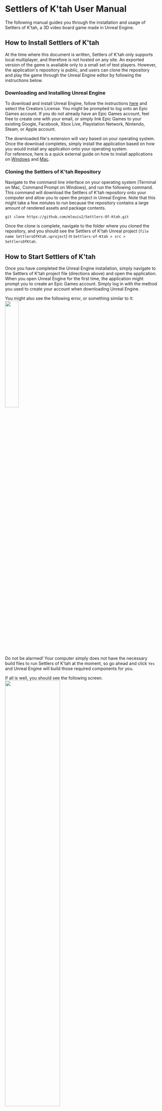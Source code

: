 # Settlers of K'tah User Manual

The following manual guides you through the installation and usage of Settlers of K'tah, a 3D video board game made in Unreal Engine.

## How to Install Settlers of K'tah
At the time where this document is written, Settlers of K'tah only supports local multiplayer, and therefore is not hosted on any site. An exported version of the game is available only to a small set of test players. However, the application's repository is public, and users can clone the repository and play the game through the Unreal Engine editor by following the instructions below.

### Downloading and Installing Unreal Engine

To download and install Unreal Engine, follow the instructions [here](https://www.unrealengine.com/en-US/download) and select the Creators License. You might be prompted to log onto an Epic Games account. If you do not already have an Epic Games account, feel free to create one with your email, or simply link Epic Games to your existing Google, Facebook, Xbox Live, Playstation Network, Nintendo, Steam, or Apple account.

The downloaded file's extension will vary based on your operating system. Once the download completes, simply install the application based on how you would install any application onto your operating system.  
For reference, here is a quick external guide on how to install applications on [Windows](https://www.computerhope.com/issues/ch000561.htm#windows) and [Mac](https://support.apple.com/guide/mac-help/install-and-uninstall-other-apps-mh35835/mac).

### Cloning the Settlers of K'tah Repository

Navigate to the command line interface on your operating system (Terminal on Mac, Command Prompt on Windows), and run the following command. This command will download the Settlers of K'tah repository onto your computer and allow you to open the project in Unreal Engine. Note that this might take a few minutes to run because the repository contains a large amount of rendered assets and package contents.
```
git clone https://github.com/mlouis2/Settlers-Of-Ktah.git
```

Once the clone is complete, navigate to the folder where you cloned the repository, and you should see the Settlers of K'tah Unreal project (`file name SettlersOfKtah.uproject`) in `Settlers-of-Ktah > src > SettlersOfKtah`.  

## How to Start Settlers of K'tah

Once you have completed the Unreal Engine installation, simply navigate to the Settlers of K'tah project file (directions above) and open the application. When you open Unreal Engine for the first time, the application might prompt you to create an Epic Games account. Simply log in with the method you used to create your account when downloading Unreal Engine.  

You might also see the following error, or something similar to it:  
<img src="./images/user-manual/unreal-rebuild-message.png" width="30%">  
Do not be alarmed! Your computer simply does not have the necessary build files to run Settlers of K'tah at the moment, so go ahead and click `Yes` and Unreal Engine will build those required components for you.

If all is well, you should see the following screen.  
<img src="./images/user-manual/unreal-main.png" width="60%">  

To start the application in the editor, we will hit `Play` in Unreal Engine. If you do not see the `Play` button in the top panel, you might need to expand the panel first.  
<img src="./images/user-manual/unreal-main-arrow.png" width="60%">  

Hit `Play` or use the `Alt-P` shortcut to start the Settlers of K'tah application.  
<img src="./images/user-manual/unreal-play.png" width="50%">  

You should then be greeted by the Settlers of K'tah title screen.   
<img src="./images/user-manual/unreal-title-screen.png" width="60%">  

## How to Stop Settlers of K'tah

Whenever the Settlers of K'tah application is running in Unreal Engine, you can stop it by navigating to the same place where the `Play` button is, and hit the `Stop` button. You may also hit the `Escape` key on your keyboard to stop the application at any time.  
<img src="./images/user-manual/unreal-stop.png" width="60%">  

## How to Uninstall Settlers of K'tah

To uninstall Settlers of K'tah, simply quit the Unreal Engine application, navigate to the directory where you [cloned the repo](#cloning-the-settlers-of-ktah-repository) and delete the `Settlers-of-Ktah` directory. If you wish to uninstall Unreal Engine from your machine, please follow the appropriate instructions for uninstalling applications on your operating system.  

For reference, here is a quick external guide on how to uninstall applications on [Windows](https://www.cnet.com/how-to/how-to-uninstall-an-app-or-program-in-windows-10/) and [Mac](https://support.apple.com/guide/mac-help/install-and-uninstall-other-apps-mh35835/mac).

## Playing Settlers of K'tah  
  
### Title Screen  
  
<img src="./images/user-manual/game-steps/1.png" width="60%">  
The title screen is where you can set up the game for 2-4 players. Select "Add Player" or "Remove Player" to adjust the player amount, click the the text boxes in the middle to change players' names, and select the dropdown next to the text box to select one of two castle styles per player.  
When all players are satisifed with the set-up, click "Start Game" to begin.  
  
### Placement Phase  
  
<img src="./images/user-manual/game-steps/2.png" width="60%">  
The game begins with the Placement Phase. Follow the instructions in the Game Log (bottom-left hand of the screen) in order to proceed. Each player will place two castles and two outposts following snake order (player 1, player 2, player 1). Players should place their buildings strategically in order to gain as many resources as possible, while also avoiding the Zombie Hub tile (see back middle of image).  
  
<img src="./images/user-manual/game-steps/3.png" width="60%">  
This image shows what the game should look like when the Placement Phase has been completed. Note that each player has two castles and two outposts.
  
### Turn Phase  
   
<img src="./images/user-manual/game-steps/3.png" width="60%">  
The majority of the game takes place in the Turn Phase. Click the "Toggle Bounty" button on the left in order to turn the bounty numbers on each tile on and off. Refer to the Game Log in the bottom-left hand corner of the screen for game updates and instructions. Players can also perform actions on their turn using the Action Panel on the right-hand side of the screen. The different actions are explained in detail below.

#### Building

<img src="./images/user-manual/game-steps/build-panel.png" width="60%">  
The Build Panel shows players the options for different items they can create with their resources (outposts, roads, knights). The number of resources required for each build item is listed, and if the player does not have sufficient resources to build a certain build item, that item will be disabled.

#### Trading

<img src="./images/user-manual/game-steps/trade-panel.png" width="60%">  
The Trade Panel has two different trade options:  

* Bank Trade
<img src="./images/user-manual/game-steps/bank-trade.png" width="60%">  
Players can trade with the Bank by turning in 6 pieces of any resource for 1 piece of any other resource. The panel on the top allows players to choose the resources they want to trade away, and the bottom panel allows players to choose the resources they want to receive. If the exchange rate for the resources is correct, the Trade button is enabled. If the player changes their mind, they can return to the Trade Panel by clicking Cancel.

* Player Trade
<img src="./images/user-manual/game-steps/trade-1.png" width="60%">  
Players can also initiate a trade with other players. They can first propose an offer by selecting the number of resources they want to receive and are willing to give away. Once the player makes the trade offer, the remaining players are required to choose their response to the offer:  
<img src="./images/user-manual/game-steps/trade-2.png" width="60%">  
The player is free to accept or decline the trade offer. However, if the player does not have sufficient resources to give away, the Accept Trade button is automatically disabled.  
<img src="./images/user-manual/game-steps/trade-3.png" width="60%">  
Once all players have responded to the trade offer, the player who initiated the trade is able to review the responses, and decide who they want to trade with (if any). If the player changes their mind, they can still return to the Trade Panel by clicking Cancel Trade Offer.

#### Attacking  
The Attack button enables when an Infected tile is adjacent to the current player's outpost--it allows the player to fight off the Zombie horde using the Knights that they have built. 

#### End Turn
The End Turn button is self-explanatory; it simply ends the current player's turn and advances the game to the next player's turn.  
  
### Zombie Spread Phase
  
<img src="./images/user-manual/game-steps/5.png" width="60%">

One encounter worth mentioning is the Zombie Spread phase. There are two variations of this:  
1. At the end of each round (after every player's turn), there is a 50% chance that the Zombie Horde will infect one additional tile that is adjacent to any existing zombie-infected tile. If the newly-infected tile is owned by a player (signified by the player's castle on that tile), a battle occurs and the player may lose their castle.

2. This is possible when the Horde has infected at least 2 tiles (indicated by the number in the top-right corner of the screen). This occurs when the Zombie is selected on the resource spinner, so this has a 20% chance of occuring on each player's turn. During this phase, the current player can move any existing zombie-infected tile to another tile on the map. The current player must first select one of the highlighted tiles to move to a location of their choice, then they must select where they would like it to move to, which will also be indicated by tile highlights.  

### Game Over  
<img src="./images/user-manual/game-steps/6.png" width="60%">  
There are two possible ways for the game to end. Firstly, a Lone Survivor Victory, which means that all players except one have lost both of their castles to the Zombie Horde. This may occur through the random Zombie spread each round. The other possible victory is a Military Victory, which means that the winning player has successfully fought off the Zombie Horde with their Knights for a total of 10 times.  
When this modal view appears, the player can click "Return to Title Screen" in order to reset the application.  

## Troubleshooting Common Problems

Below are some problems that you might encounter when installing or starting Settlers of K'tah, with possible solutions for each:

### Settlers of K'tah failing to build

When opening the Settlers of K'tah application for the first time, it is not unusual to be prompted to re-build either the project modules or the editor. However, sometimes you might run into an error during the compilation:  
<img src="./images/user-manual/unreal-compile-error.png" width="30%">  
This error will stop you from opening the Settlers of K'tah application! :(  
* If you are on a Mac machine, make sure that you have Xcode installed-- this could be the reason the compilation is failing.
* There is a known bug involving macOS Big Sur (version 11) and Xcode 12 that stops users from building Unreal projects. A fix for this bug is included in Unreal Engine version 4.26. If you suspect that this is the cause of the error, make sure to install or update to this latest version of Unreal Engine (at the time this document is written).

### Unreal Engine looks different than the [Start Guide](#How-to-Start-Settlers-of-Ktah)
If you are not seeing the screen shown on the screenshot above when opening the Settlers of K'tah project in Unreal Engine, you might need to switch tabs and navigate to the `Title Screen` tab in the editor.  
<img src="./images/user-manual/unreal-tabs.png" width="60%">  

### Title Screen not showing when Play Button is clicked
If you are not seeing the Settlers of K'tah title screen as shown in the [Start Guide](#How-to-Start-Settlers-of-Ktah) when you click the Play Button, Unreal Engine might be opening the wrong level. In the `Content Browser` at the bottom of the screen, navigate to `Contents > Maps` and open the Title Screen map by double clicking on it.  
<img src="./images/user-manual/unreal-title-screen-map.png" width="50%">  

### If all else fails...
If you run into any significant issues that aren't listed above, first and foremost, make sure you have the latest version of Settlers of K'tah downloaded! You can pull the latest version by going to your command line, navigating to the repository directory and running `git pull`. The Settlers of K'tah engineers are always hard at work fixing bugs, so we might just have fixed the bug that's causing your problem! If you're still having issues, reach out to our engineers through their contact information below!

## Have Additional Questions or Feedback?
In the event that you require assistance to install or run Settlers of K'tah, or if you simply have suggestions or feedback on the application, feel free to contact the Settlers of K'tah engineers listed below, and we will try our best to get back to you as soon as possible!
* [Maddie Louis](mailto:mlouis2@lion.lmu.edu)
* [Merissa Tan](mailto:ltan5@lion.lmu.edu)
